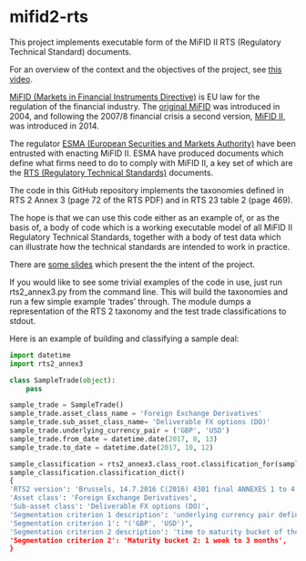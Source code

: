 # mifid2-rts

This project implements executable form of the MiFID II RTS (Regulatory Technical Standard) documents.

For an overview of the context and the objectives of the project, see [this video](https://www.youtube.com/watch?v=kmV2jDNgH-Q).

[MiFID (Markets in Financial Instruments Directive)](https://en.wikipedia.org/wiki/Markets_in_Financial_Instruments_Directive_2004) is EU law for the regulation of the financial industry.  The [original MiFID](http://eur-lex.europa.eu/LexUriServ/LexUriServ.do?uri=CELEX:32004L0039:EN:HTML) was introduced in 2004, and following the 2007/8 financial crisis a second version, [MiFID II](https://www.esma.europa.eu/policy-rules/mifid-ii-and-mifir), was introduced in 2014.

The regulator [ESMA (European Securities and Markets Authority)](https://en.wikipedia.org/wiki/European_Securities_and_Markets_Authority) have been entrusted with enacting MiFID II.  ESMA have produced documents which define what firms need to do to comply with MiFID II, a key set of which are the [RTS (Regulatory Technical Standards)](https://www.esma.europa.eu/sites/default/files/library/2015/11/2015-esma-1464_annex_i_-_draft_rts_and_its_on_mifid_ii_and_mifir.pdf) documents.

The code in this GitHub repository implements the taxonomies defined in RTS 2 Annex 3 (page 72 of the RTS PDF) and in RTS 23 table 2 (page 469).

The hope is that we can use this code either as an example of, or as the basis of, a body of code which is a working executable model of all MiFID II Regulatory Technical Standards, together with a body of test data which can illustrate how the technical standards are intended to work in practice.

There are [some slides](https://docs.google.com/presentation/d/1sVgeO3IAO7ZMrbzAYWZtbu21MxFlESL0ONvJHUuFgBc/edit?usp=sharing) which present the the intent of the project.

If you would like to see some trivial examples of the code in use, just run rts2_annex3.py from the command line.  This will build the taxonomies and run a few simple example ‘trades’ through.  The module dumps a representation of the RTS 2 taxonomy and the test trade classifications to stdout.

Here is an example of building and classifying a sample deal:

```python
import datetime
import rts2_annex3

class SampleTrade(object):
    pass

sample_trade = SampleTrade()
sample_trade.asset_class_name = 'Foreign Exchange Derivatives'
sample_trade.sub_asset_class_name= 'Deliverable FX options (DO)'
sample_trade.underlying_currency_pair = ('GBP', 'USD')
sample_trade.from_date = datetime.date(2017, 8, 13)
sample_trade.to_date = datetime.date(2017, 10, 12)

sample_classification = rts2_annex3.class_root.classification_for(sample_trade)
sample_classification.classification_dict()
{
'RTS2 version': 'Brussels, 14.7.2016 C(2016) 4301 final ANNEXES 1 to 4', 
'Asset class': 'Foreign Exchange Derivatives', 
'Sub-asset class': 'Deliverable FX options (DO)', 
'Segmentation criterion 1 description': 'underlying currency pair defined as combination of the two currencies underlying the derivative contract', 
'Segmentation criterion 1': "('GBP', 'USD')", 
'Segmentation criterion 2 description': 'time to maturity bucket of the swap defined as follows:’,
'Segmentation criterion 2': 'Maturity bucket 2: 1 week to 3 months', 
} 
```


